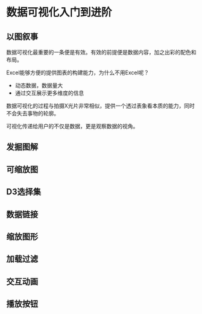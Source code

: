 # 数据可视化入门到进阶

## 以图叙事
数据可视化最重要的一条便是有效。有效的前提便是数据内容，加之出彩的配色和布局。

Excel能够方便的提供图表的构建能力，为什么不用Excel呢？

* 动态数据，数据量大
* 通过交互展示更多维度的信息

数据可视化的过程与拍摄X光片非常相似，提供一个透过表象看本质的能力，同时不会失去事物的轮廓。

可视化传递给用户的不仅是数据，更是观察数据的视角。
## 发掘图解
## 可缩放图
## D3选择集
## 数据链接
## 缩放图形
## 加载过滤
## 交互动画
## 播放按钮
